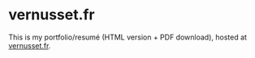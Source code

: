# vernusset.fr

This is my portfolio/resumé (HTML version  + PDF download), hosted at [vernusset.fr](https://vernusset.fr/).
